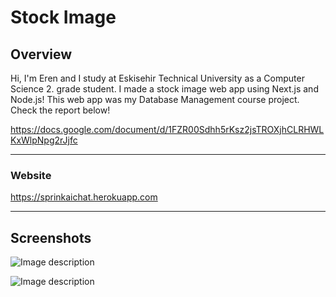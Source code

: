 # Stock Image

## Overview

Hi, I'm Eren and I study at Eskisehir Technical University as a Computer Science 2. grade student. I made a stock image web app using Next.js and Node.js! This web app was my Database Management course project. Check the report below!

https://docs.google.com/document/d/1FZR00Sdhh5rKsz2jsTROXjhCLRHWLKxWlpNpg2rJjfc

---

### Website
https://sprinkaichat.herokuapp.com

---

## Screenshots


![Image description](https://dev-to-uploads.s3.amazonaws.com/uploads/articles/pmzjqldg8ocxbh3wpeii.png)


![Image description](https://dev-to-uploads.s3.amazonaws.com/uploads/articles/d391dkaitb8pqo6rmq7t.png)
